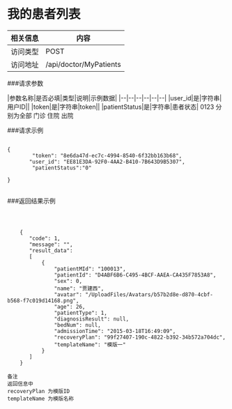 # 我的患者列表
|相关信息|内容|
|--|--|
|访问类型|POST|
|访问地址|/api/doctor/MyPatients|

###请求参数

|参数名称|是否必填|类型|说明|示例数据|
|--|--|--|--|--|--|
|user_id|是|字符串|用户ID||
|token|是|字符串|token||
|patientStatus|是|字符串|患者状态|  0123 分别为全部  门诊 住院  出院

###请求示例
<pre>
<code>
{
        "token": "8e6da47d-ec7c-4994-8540-6f32bb163b68",
       "user_id": "EE81E3DA-92F0-4AA2-B410-7B643D9B5307",
        "patientStatus":"0"

}
</code>
</pre>


###返回结果示例

<pre>
<code>


    {
       "code": 1,
       "message": "",
       "result_data":
       [
           {
               "patientMId": "100013",
               "patientId": "D4ABF6B6-C495-4BCF-AAEA-CA435F7853A8",
               "sex": 0,
               "name": "贾建西",
               "avatar": "/UploadFiles/Avatars/b57b2d8e-d870-4cbf-b568-f7c019d14168.png",
               "age": 26,
               "patientType": 1,
               "diagnosisResult": null,
               "bedNum": null,
               "admissionTime": "2015-03-18T16:49:09",
               "recoveryPlan": "99f27407-190c-4822-b392-34b572a704dc",
               "templateName": "模版一"
           }
       ]
    }

备注
返回信息中
recoveryPlan 为模版ID
templateName 为模版名称




</code>
</pre>
